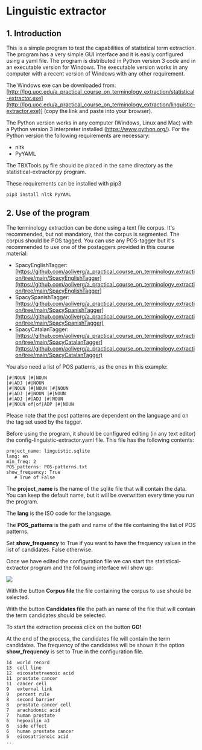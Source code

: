
# Linguistic extractor

## 1. Introduction

This is a simple program to test the capabilities of statistical term extraction. The program has a very simple GUI interface and it is easily configured using a yaml file. The program is distributed in Python version 3 code and in an executable version for Windows. The executable version works in any computer with a recent version of Windows with any other requirement. 

The Windows exe can be downloaded from: [http://lpg.uoc.edu/a_practical_course_on_terminology_extraction/statistical-extractor.exe](http://lpg.uoc.edu/a_practical_course_on_terminology_extraction/linguistic-extractor.exe)]
(copy the link and paste into your browser).

The Python version works in any computer (Windows, Linux and Mac) with a Python version 3 interpreter installed (https://www.python.org/). For the Python version the following requirements are necessary:

* nltk
* PyYAML

The TBXTools.py file should be placed in the same directory as the statistical-extractor.py program.

These requirements can be installed with pip3

```pip3 install nltk PyYAML```

## 2. Use of the program

The terminology extraction can be done using a text file corpus. It's recommended, but not mandatory, that the corpus is segmented. The corpus should be POS tagged. You can use any POS-tagger but it's recommended to use one of the postaggers provided in this course material:

* SpacyEnglishTagger: [https://github.com/aoliverg/a_practical_course_on_terminology_extraction/tree/main/SpacyEnglishTagger](https://github.com/aoliverg/a_practical_course_on_terminology_extraction/tree/main/SpacyEnglishTagger]
* SpacySpanishTagger: [https://github.com/aoliverg/a_practical_course_on_terminology_extraction/tree/main/SpacySpanishTagger](https://github.com/aoliverg/a_practical_course_on_terminology_extraction/tree/main/SpacySpanishTagger)
* SpacyCatalanTagger: [https://github.com/aoliverg/a_practical_course_on_terminology_extraction/tree/main/SpacyCatalanTagger](https://github.com/aoliverg/a_practical_course_on_terminology_extraction/tree/main/SpacyCatalanTagger)

You also need a list of POS patterns, as the ones in this example:

```
|#|NOUN |#|NOUN
|#|ADJ |#|NOUN
|#|NOUN |#|NOUN |#|NOUN
|#|ADJ |#|NOUN |#|NOUN
|#|ADJ |#|ADJ |#|NOUN
|#|NOUN of|of|ADP |#|NOUN
```

Please note that the post patterns are dependent on the language and on the tag set used by the tagger.

Before using the program, it should be configured editing (in any text editor) the config-linguistic-extractor.yaml file. This file has the following contents:

```
project_name: linguistic.sqlite
lang: en
min_freq: 2
POS_patterns: POS-patterns.txt
show_frequency: True
   # True of False
```

The **project_name** is the name of the sqlite file that will contain the data. You can keep the default name, but it will be overwritten every time you run the program. 

The **lang** is the ISO code for the language. 

The **POS_patterns** is the path and name of the file containing the list of POS patterns.

Set **show_frequency** to True if you want to have the frequency values in the list of candidates. False otherwise.

Once we have edited the configuration file we can start the statistical-extractor program and the following interface will show up:

![](https://github.com/aoliverg/a_practical_course_on_terminology_extraction/blob/main/linguistic-extractor/linguistic-extractor.PNG)

With the button **Corpus file** the file containing the corpus to use should be selected.

With the button **Candidates file** the path an name of the file that will contain the term candidates should be selected.

To start the extraction process click on the button **GO!**

At the end of the process, the candidates file will contain the term candidates. The frequency of the candidates will be shown it the option **show_frequency** is set to True in the configuration file.

```
14	world record
13	cell line
12	eicosatetraenoic acid
11	prostate cancer
11	cancer cell
9	external link
9	percent rule
8	second barrier
8	prostate cancer cell
7	arachidonic acid
7	human prostate
6	hepoxilin a3
6	side effect
6	human prostate cancer
5	eicosatrienoic acid
...
```
